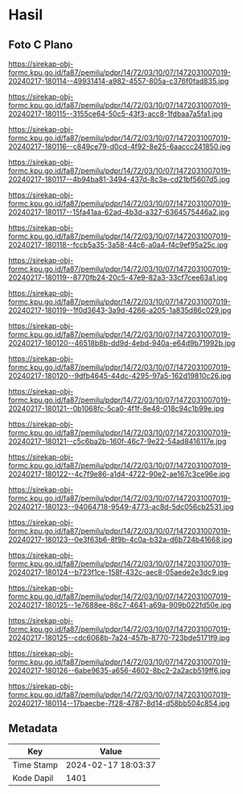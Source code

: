 # Hasil

## Foto C Plano

https://sirekap-obj-formc.kpu.go.id/fa87/pemilu/pdpr/14/72/03/10/07/1472031007019-20240217-180114--49931414-a982-4557-805a-c376f0fad835.jpg

https://sirekap-obj-formc.kpu.go.id/fa87/pemilu/pdpr/14/72/03/10/07/1472031007019-20240217-180115--3155ce64-50c5-43f3-acc8-1fdbaa7a5fa1.jpg

https://sirekap-obj-formc.kpu.go.id/fa87/pemilu/pdpr/14/72/03/10/07/1472031007019-20240217-180116--c849ce79-d0cd-4f92-8e25-6aaccc241850.jpg

https://sirekap-obj-formc.kpu.go.id/fa87/pemilu/pdpr/14/72/03/10/07/1472031007019-20240217-180117--4b94ba81-3494-437d-8c3e-cd21bf5607d5.jpg

https://sirekap-obj-formc.kpu.go.id/fa87/pemilu/pdpr/14/72/03/10/07/1472031007019-20240217-180117--15fa41aa-62ad-4b3d-a327-6364575446a2.jpg

https://sirekap-obj-formc.kpu.go.id/fa87/pemilu/pdpr/14/72/03/10/07/1472031007019-20240217-180118--fccb5a35-3a58-44c6-a0a4-f4c9ef95a25c.jpg

https://sirekap-obj-formc.kpu.go.id/fa87/pemilu/pdpr/14/72/03/10/07/1472031007019-20240217-180119--8770fb24-20c5-47e9-82a3-33cf7cee63a1.jpg

https://sirekap-obj-formc.kpu.go.id/fa87/pemilu/pdpr/14/72/03/10/07/1472031007019-20240217-180119--1f0d3643-3a9d-4266-a205-1a835d86c029.jpg

https://sirekap-obj-formc.kpu.go.id/fa87/pemilu/pdpr/14/72/03/10/07/1472031007019-20240217-180120--46518b8b-dd9d-4ebd-940a-e64d9b71992b.jpg

https://sirekap-obj-formc.kpu.go.id/fa87/pemilu/pdpr/14/72/03/10/07/1472031007019-20240217-180120--9dfb4645-44dc-4295-97a5-162d19810c26.jpg

https://sirekap-obj-formc.kpu.go.id/fa87/pemilu/pdpr/14/72/03/10/07/1472031007019-20240217-180121--0b1068fc-5ca0-4f1f-8e48-018c94c1b99e.jpg

https://sirekap-obj-formc.kpu.go.id/fa87/pemilu/pdpr/14/72/03/10/07/1472031007019-20240217-180121--c5c6ba2b-160f-46c7-9e22-54ad8416117e.jpg

https://sirekap-obj-formc.kpu.go.id/fa87/pemilu/pdpr/14/72/03/10/07/1472031007019-20240217-180122--4c7f9e86-a1d4-4722-90e2-ae167c3ce96e.jpg

https://sirekap-obj-formc.kpu.go.id/fa87/pemilu/pdpr/14/72/03/10/07/1472031007019-20240217-180123--94064718-9549-4773-ac8d-5dc056cb2531.jpg

https://sirekap-obj-formc.kpu.go.id/fa87/pemilu/pdpr/14/72/03/10/07/1472031007019-20240217-180123--0e3f63b6-8f9b-4c0a-b32a-d6b724b41668.jpg

https://sirekap-obj-formc.kpu.go.id/fa87/pemilu/pdpr/14/72/03/10/07/1472031007019-20240217-180124--b723f1ce-158f-432c-aec8-05aede2e3dc9.jpg

https://sirekap-obj-formc.kpu.go.id/fa87/pemilu/pdpr/14/72/03/10/07/1472031007019-20240217-180125--1e7688ee-86c7-4641-a69a-909b022fd50e.jpg

https://sirekap-obj-formc.kpu.go.id/fa87/pemilu/pdpr/14/72/03/10/07/1472031007019-20240217-180125--cdc6068b-7a24-457b-8770-723bde5171f9.jpg

https://sirekap-obj-formc.kpu.go.id/fa87/pemilu/pdpr/14/72/03/10/07/1472031007019-20240217-180126--6abe9635-a656-4602-8bc2-2a2acb519ff6.jpg

https://sirekap-obj-formc.kpu.go.id/fa87/pemilu/pdpr/14/72/03/10/07/1472031007019-20240217-180114--17baecbe-7f28-4787-8d14-d58bb504c854.jpg


## Metadata

| Key        | Value               |
| ---------- | ------------------- |
| Time Stamp | 2024-02-17 18:03:37 |
| Kode Dapil | 1401                |



